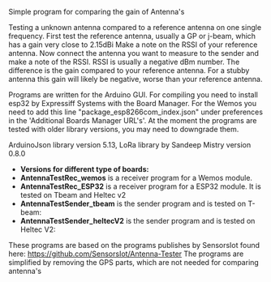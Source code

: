 Simple program for comparing the gain of Antenna's


Testing a unknown antenna compared to a reference antenna on one single frequency.
First test the reference antenna, usually a GP or j-beam, which has a gain very close to 2.15dBi
Make a note on the RSSI of your reference antenna.
Now connect the antenna you want to measure to the sender and make a note of the RSSI.
RSSI is usually a negative dBm number. The difference is the gain compared to your reference antenna. 
For a stubby antenna this gain will likely be negative, worse than your reference antenna.


Programs are written for the Arduino GUI.
For compiling you need to install esp32 by Expressiff Systems with the Board Manager.
For the Wemos you need to add this line "package_esp8266com_index.json" under preferences in the 'Additional Boards Manager URL's'.
At the moment the programs are tested with older library versions, you may need to downgrade them.

ArduinoJson library version 5.13, 
LoRa library by Sandeep Mistry version 0.8.0

- **Versions for different type of boards:**
- **AntennaTestRec_wemos** is a receiver program for a Wemos module. 
- **AntennaTestRec_ESP32** is a receiver program for a ESP32 module. It is tested on Tbeam and Heltec v2
- **AntennaTestSender_tbeam** is the sender program and is tested on T-beam:
- **AntennaTestSender_heltecV2** is the sender program and is tested on Heltec V2:

These programs are based on the programs publishes by SensorsIot found here:
https://github.com/SensorsIot/Antenna-Tester
The programs are simplified  by removing the GPS parts, which are not needed for comparing antenna's
